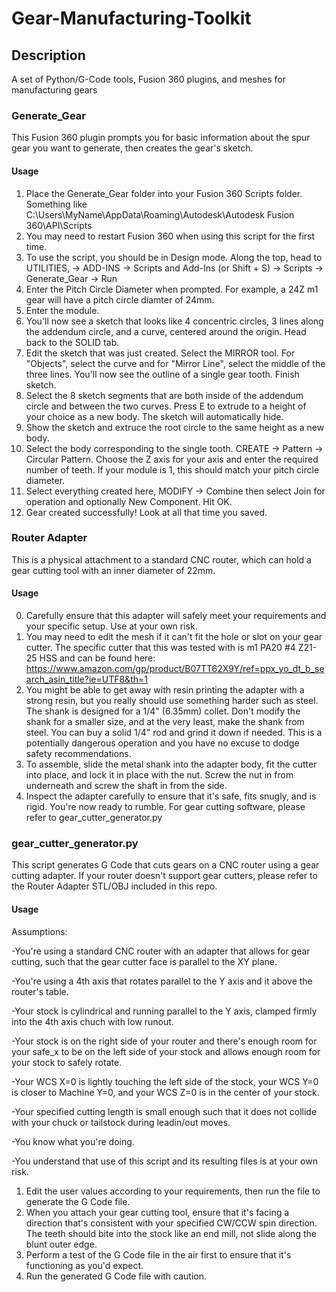 # Gear-Manufacturing-Toolkit

## Description
A set of Python/G-Code tools, Fusion 360 plugins, and meshes for manufacturing gears

### Generate_Gear

This Fusion 360 plugin prompts you for basic information about the spur gear you want to generate, then creates the gear's sketch.

#### Usage

1. Place the Generate_Gear folder into your Fusion 360 Scripts folder. Something like C:\Users\MyName\AppData\Roaming\Autodesk\Autodesk Fusion 360\API\Scripts
2. You may need to restart Fusion 360 when using this script for the first time.
3. To use the script, you should be in Design mode. Along the top, head to UTILITIES, -> ADD-INS -> Scripts and Add-Ins (or Shift + S) -> Scripts -> Generate_Gear -> Run
4. Enter the Pitch Circle Diameter when prompted. For example, a 24Z m1 gear will have a pitch circle diamter of 24mm.
5. Enter the module.
6. You'll now see a sketch that looks like 4 concentric circles, 3 lines along the addendum circle, and a curve, centered around the origin. Head back to the SOLID tab.
7. Edit the sketch that was just created. Select the MIRROR tool. For "Objects", select the curve and for "Mirror Line", select the middle of the three lines. You'll now see the outline of a single gear tooth. Finish sketch.
8. Select the 8 sketch segments that are both inside of the addendum circle and between the two curves. Press E to extrude to a height of your choice as a new body. The sketch will automatically hide.
9. Show the sketch and extruce the root circle to the same height as a new body.
10. Select the body corresponding to the single tooth. CREATE -> Pattern -> Circular Pattern. Choose the Z axis for your axis and enter the required number of teeth. If your module is 1, this should match your pitch circle diameter.
11. Select everything created here, MODIFY -> Combine then select Join for operation and optionally New Component. Hit OK.
12. Gear created successfully! Look at all that time you saved.

### Router Adapter

This is a physical attachment to a standard CNC router, which can hold a gear cutting tool with an inner diameter of 22mm. 

#### Usage

0. Carefully ensure that this adapter will safely meet your requirements and your specific setup. Use at your own risk.
1. You may need to edit the mesh if it can't fit the hole or slot on your gear cutter. The specific cutter that this was tested with is m1 PA20 #4 Z21-25 HSS and can be found here: https://www.amazon.com/gp/product/B07TT62X9Y/ref=ppx_yo_dt_b_search_asin_title?ie=UTF8&th=1
2. You might be able to get away with resin printing the adapter with a strong resin, but you really should use something harder such as steel. The shank is designed for a 1/4" (6.35mm) collet. Don't modify the shank for a smaller size, and at the very least, make the shank from steel. You can buy a solid 1/4" rod and grind it down if needed. This is a potentially dangerous operation and you have no excuse to dodge safety recommendations.
3. To assemble, slide the metal shank into the adapter body, fit the cutter into place, and lock it in place with the nut. Screw the nut in from underneath and screw the shaft in from the side.
4. Inspect the adapter carefully to ensure that it's safe, fits snugly, and is rigid. You're now ready to rumble. For gear cutting software, please refer to gear_cutter_generator.py


### gear_cutter_generator.py

This script generates G Code that cuts gears on a CNC router using a gear cutting adapter. If your router doesn't support gear cutters, please refer to the Router Adapter STL/OBJ included in this repo.

#### Usage

Assumptions:

-You're using a standard CNC router with an adapter that allows for gear cutting, such that the gear cutter face is parallel to the XY plane.

-You're using a 4th axis that rotates parallel to the Y axis and it above the router's table.

-Your stock is cylindrical and running parallel to the Y axis, clamped firmly into the 4th axis chuch with low runout.

-Your stock is on the right side of your router and there's enough room for your safe_x to be on the left side of your stock and allows enough room for your stock to safely rotate.

-Your WCS X=0 is lightly touching the left side of the stock, your WCS Y=0 is closer to Machine Y=0, and your WCS Z=0 is in the center of your stock.

-Your specified cutting length is small enough such that it does not collide with your chuck or tailstock during leadin/out moves.

-You know what you're doing.

-You understand that use of this script and its resulting files is at your own risk.

1. Edit the user values according to your requirements, then run the file to generate the G Code file.
2. When you attach your gear cutting tool, ensure that it's facing a direction that's consistent with your specified CW/CCW spin direction. The teeth should bite into the stock like an end mill, not slide along the blunt outer edge.
3. Perform a test of the G Code file in the air first to ensure that it's functioning as you'd expect.
4. Run the generated G Code file with caution.